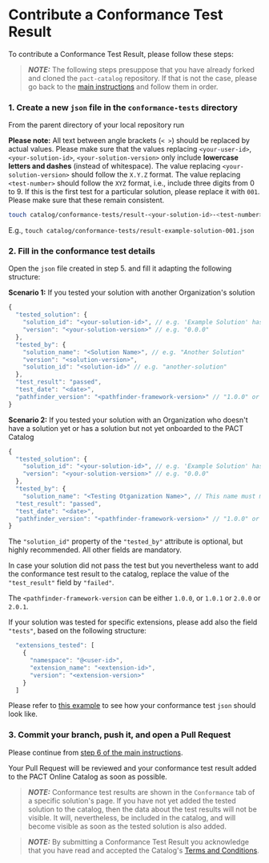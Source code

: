# Contribute a Conformance Test Result

To contribute a Conformance Test Result, please follow these steps:

> **_NOTE:_** The following steps presuppose that you have already forked and cloned the `pact-catalog` repository. If that is not the case, please go back to the [main instructions](/README.md) and follow them in order.

### 1. Create a new `json` file in the `conformance-tests` directory

From the parent directory of your local repository run

<strong>Please note:</strong> All text between angle brackets (`< >`) should be replaced by actual values. Please make sure that the values replacing `<your-user-id>`, `<your-solution-id>`, `<your-solution-version>` only include <strong>lowercase letters and dashes</strong> (instead of whitespace). The value replacing `<your-solution-version>` should follow the `X.Y.Z` format. The value replacing `<test-number>` should follow the `XYZ` format, i.e., include three digits from 0 to 9. If this is the first test for a particular solution, please replace it with `001`. Please make sure that these remain consistent.

```sh
touch catalog/conformance-tests/result-<your-solution-id>-<test-number>.json
```

E.g., `touch catalog/conformance-tests/result-example-solution-001.json`

### 2. Fill in the conformance test details

Open the `json` file created in step 5. and fill it adapting the following structure:

<b>Scenario 1:</b> If you tested your solution with another Organization's solution
```javascript
{
  "tested_solution": {
    "solution_id": "<your-solution-id>", // e.g. 'Example Solution' has solution id "example-solution"
    "version": "<your-solution-version>" // e.g. "0.0.0"
  },
  "tested_by": {
    "solution_name": "<Solution Name>", // e.g. "Another Solution"
    "version": "<solution-version>",
    "solution_id": "<solution-id>" // e.g. "another-solution"
  },
  "test_result": "passed",
  "test_date": "<date>",
  "pathfinder_version": "<pathfinder-framework-version>" // "1.0.0" or "1.0.1" or "2.0.0" or "2.0.1"
}
```
<b>Scenario 2:</b> If you tested your solution with an Organization who doesn't have a solution yet or has a solution but not yet onboarded to the PACT Catalog
```javascript
{
  "tested_solution": {
    "solution_id": "<your-solution-id>", // e.g. 'Example Solution' has solution id "example-solution"
    "version": "<your-solution-version>" // e.g. "0.0.0"
  },
  "tested_by": {
    "solution_name": "<Testing Otganization Name>", // This name must match with the User Name this Organization has registered itself in the PACT Catalog e.g. "ABC Corp"
  "test_result": "passed",
  "test_date": "<date>",
  "pathfinder_version": "<pathfinder-framework-version>" // "1.0.0" or "1.0.1" or "2.0.0" or "2.0.1"
}
```
The `"solution_id"` property of the `"tested_by"` attribute is optional, but highly recommended. All other fields are mandatory.

In case your solution did not pass the test but you nevertheless want to add the conformance test result to the catalog, replace the value of the `"test_result"` field by `"failed"`.

The `<pathfinder-framework-version` can be either `1.0.0`, or  `1.0.1` or `2.0.0` or `2.0.1`.

If your solution was tested for specific extensions, please add also the field `"tests"`, based on the following structure:

```javascript
  "extensions_tested": [
    {
      "namespace": "@<user-id>",
      "extension_name": "<extension-id>",
      "version": "<extension-version>"
    }
  ]
```

Please refer to [this example](./catalog/examples/conformance-tests/result-example-solution-001.json) to see how your conformance test `json` should look like.

### 3. Commit your branch, push it, and open a Pull Request

Please continue from [step 6 of the main instructions](/README.md#4-commit-and-push-your-branch).

Your Pull Request will be reviewed and your conformance test result added to the PACT Online Catalog as soon as possible.

> **_NOTE:_** Conformance test results are shown in the `Conformance` tab of a specific solution's page. If you have not yet added the tested solution to the catalog, then the data about the test results will not be visible. It will, nevertheless, be included in the catalog, and will become visible as soon as the tested solution is also added.

> **_NOTE:_** By submitting a Conformance Test Result you acknowledge that you have read and accepted the Catalog's [Terms and Conditions](/catalog/legal/TERMSANDCONDITIONS.md).
